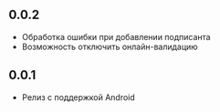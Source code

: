 ## 0.0.2

* Обработка ошибки при добавлении подписанта
* Возможность отключить онлайн-валидацию

## 0.0.1

* Релиз с поддержкой Android
